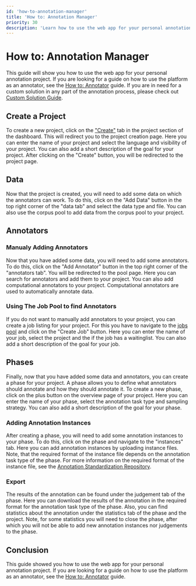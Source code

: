 ```yaml
---
id: 'how-to-annotation-manager'
title: 'How to: Annotation Manager'
priority: 30
description: 'Learn how to use the web app for your personal annotation project.'
---
```


# How to: Annotation Manager

This guide will show you how to use the web app for your personal annotation project. If you are looking for a guide on how to use the platform as an annotator, see the [How to: Annotator](/guide/how-to-annotator) guide. If you are in need for a custom solution in any part of the annotation process, please check out [Custom Solution Guide](/guide/custom-solution).

## Create a Project

To create a new project, click on the ["Create"](/phi/create) tab in the project section of the dashboard. This will redirect you to the project creation page. Here you can enter the name of your project and select the language and visibility of your project. You can also add a short description of the goal for your project. After clicking on the "Create" button, you will be redirected to the project page.  

## Data

Now that the project is created, you will need to add some data on which the annotators can work. To do this, click on the "Add Data" button in the top right corner of the "data tab" and select the data type and file. You can also use the corpus pool to add data from the corpus pool to your project.

## Annotators

### Manualy Adding Annotators
Now that you have added some data, you will need to add some annotators. To do this, click on the "Add Annotator" button in the top right corner of the "annotators tab". You will be redirected to the pool page. Here you can search for annotators and add them to your project. You can also add computational annotators to your project. Computational annotators are used to automatically annotate data.

### Using The Job Pool to find Annotators

If you do not want to manually add annotators to your project, you can create a job listing for your project. For this you have to navigate to the [jobs pool](/pool/joblisting) and click on the "Create Job" button. Here you can enter the name of your job, select the project and the if the job has a waitinglist. You can also add a short description of the goal for your job.

## Phases

Finally, now that you have added some data and annotators, you can create a phase for your project. A phase allows you to define what annotators should annotate and how they should annotate it. To create a new phase, click on the plus button on the overview page of your project. Here you can enter the name of your phase, select the annotation task type and sampling strategy. You can also add a short description of the goal for your phase.

### Adding Annotation Instances

After creating a phase, you will need to add some annotation instances to your phase. To do this, click on the phase and navigate to the "instances" tab. Here you can add annotation instances by uploading instance files. Note, that the required format of the instance file depends on the annotation task type of the phase. For more information on the required format of the instance file, see the [Annotation Standardization Repository](https://github.com/ChangeIsKey/annotation_standardization).

### Export

The results of the annotation can be found under the judgement tab of the phase. Here you can download the results of the annotation in the required format for the annotation task type of the phase. Also, you can find statistics about the annotation under the statistics tab of the phase and the project.
Note, for some statistics you will need to close the phase, after which you will not be able to add new annotation instances nor judgements to the phase.

## Conclusion

This guide showed you how to use the web app for your personal annotation project. If you are looking for a guide on how to use the platform as an annotator, see the [How to: Annotator](/guide/how-to-annotator) guide.
